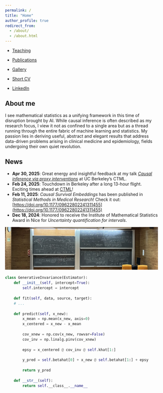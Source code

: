 ```yaml
---
permalink: /
title: "Home"
author_profile: true
redirect_from: 
  - /about/
  - /about.html
---
```


- [Teaching](/teaching/)
- [Publications](/publications/)
- [Gallery](/gallery/)

- [Short CV](https://www.dropbox.com/scl/fi/oxbyvrctfj263mg28eqit/main.pdf?rlkey=41k6uh1x101at7iquemnibty6&dl=0)
- [LinkedIn](https://es.linkedin.com/in/carlos-garcía-meixide-b8ba4a1a8)




## About me
I see mathematical statistics as a unifying framework in this time of disruption brought by AI. While causal inference is often described as my research focus, I view it not as confined to a single area but as a thread running through the entire fabric of machine learning and statistics. My passion lies in deriving useful, abstract and elegant results that address data-driven problems arising in clinical medicine and epidemiology, fields undergoing their own quiet revolution. 

## News
- **Apr 30, 2025**: Great energy and insightful feedback at my talk [*Causal inference via proxy interventions*](https://ctml.berkeley.edu/43025-seminar-causal-inference-proxy-interventions) at UC Berkeley’s CTML.
- **Feb 24, 2025**: Touchdown in Berkeley after a long 13-hour flight. Exciting times ahead at [CTML](https://ctml.berkeley.edu)!
- **Feb 11, 2025**: *Causal Survival Embeddings* has been published in *Statistical Methods in Medical Research*! Check it out: [https://doi.org/10.1177/09622802241311455](https://doi.org/10.1177/09622802241311455)
- **Dec 18, 2024**: Honored to receive the Institute of Mathematical Statistics Award in Nice for *Uncertainty quantification for intervals*. 


![My Image](/images/pizarra.png)

```python
class GenerativeInvariance(Estimator):
    def __init__(self, intercept=True):
        self.intercept = intercept

    def fit(self, data, source, target):
    # ...

    def predict(self, x_new):
        x_mean = np.mean(x_new, axis=0)
        x_centered = x_new - x_mean

        cov_xnew = np.cov(x_new, rowvar=False)
        cov_inv = np.linalg.pinv(cov_xnew)
     
        epsy = x_centered @ cov_inv @ self.khat[1:]

        y_pred = self.betahat[0] + x_new @ self.betahat[1:] + epsy

        return y_pred

    def __str__(self):
        return self.__class__.__name__
```


